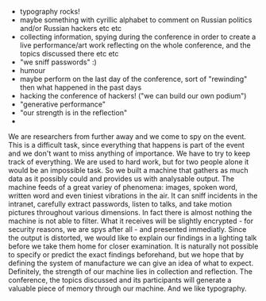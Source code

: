 - typography rocks!
- maybe something with cyrillic alphabet to comment on Russian politics and/or
Russian hackers etc etc
- collecting information, spying during the conference in order to create a live
performance/art work reflecting on the whole conference, and the topics discussed
there etc etc
- "we sniff passwords" :)
- humour
- maybe perform on the last day of the conference, sort of "rewinding" then what
happened in the past days
- hacking the conference of hackers! ("we can build our own podium")
- "generative performance"
- "our strength is in the reflection"
- 

We are researchers from further away and we come to spy on the event. This is a difficult task, since everything that happens is part of the event and we don't want to miss anything of importance. We have to try to keep track of everything. We are used to hard work, but for two people alone it would be an impossible task. So we built a machine that gathers as much data as it possibly could and provides us with analysable output. The machine feeds of a great variey of phenomena: images, spoken word, written word and even tiniest vibrations in the air. It can sniff incidents in the intranet, carefully extract passwords, listen to talks, and take motion pictures throughout various dimensions. In fact there is almost nothing the machine is not able to filter. What it receives will be slightly encrypted - for security reasons, we are spys after all - and presented immediatly. Since the output is distorted, we would like to explain our findings in a lighting talk before we take them home for closer examination. It is naturally not possible to specify or predict the exact findings beforehand, but we hope that by defining the system of manufacture we can give an idea of what to expect. Definitely, the strength of our machine lies in collection and reflection. The conference, the topics discussed and its participants will generate a valuable piece of memory through our machine. And we like typography.
